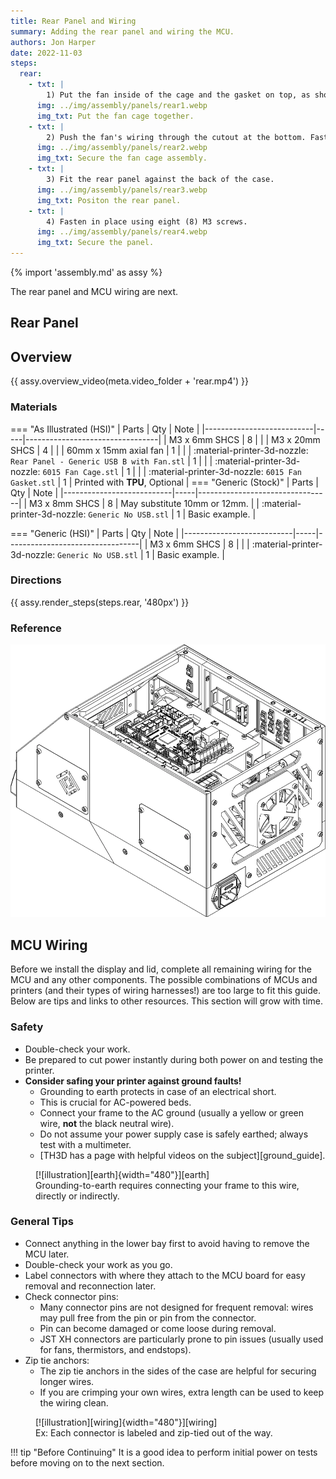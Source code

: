 ```yaml
---
title: Rear Panel and Wiring
summary: Adding the rear panel and wiring the MCU.
authors: Jon Harper
date: 2022-11-03
steps:
  rear:
    - txt: |
        1) Put the fan inside of the cage and the gasket on top, as shown.
      img: ../img/assembly/panels/rear1.webp
      img_txt: Put the fan cage together.
    - txt: |
        2) Push the fan's wiring through the cutout at the bottom. Fasten the fan cage assembly in place with four (4) M3 x 30mm screws.
      img: ../img/assembly/panels/rear2.webp
      img_txt: Secure the fan cage assembly.
    - txt: |
        3) Fit the rear panel against the back of the case.
      img: ../img/assembly/panels/rear3.webp
      img_txt: Positon the rear panel.
    - txt: |
        4) Fasten in place using eight (8) M3 screws.
      img: ../img/assembly/panels/rear4.webp
      img_txt: Secure the panel.
---
```


{% import 'assembly.md' as assy %}

The rear panel and MCU wiring are next.

## Rear Panel

## Overview

{{ assy.overview_video(meta.video_folder + 'rear.mp4') }}

### Materials

=== "As Illustrated (HSI)"
    | Parts                     | Qty | Note                            |
    |---------------------------|-----|---------------------------------|
    | M3 x 6mm SHCS             | 8   |                                 |
    | M3 x 20mm SHCS            | 4   |                                 |
    | 60mm x 15mm axial fan     | 1   |                                 |
    | :material-printer-3d-nozzle: `Rear Panel - Generic USB B with Fan.stl` | 1  |  |
    | :material-printer-3d-nozzle: `6015 Fan Cage.stl` | 1  |  |
    | :material-printer-3d-nozzle: `6015 Fan Gasket.stl` | 1  | Printed with **TPU**, Optional |
=== "Generic (Stock)"
    | Parts                     | Qty | Note                            |
    |---------------------------|-----|---------------------------------|
    | M3 x 8mm SHCS             | 8   | May substitute 10mm or 12mm.    |
    | :material-printer-3d-nozzle: `Generic No USB.stl` | 1  | Basic example. |

=== "Generic (HSI)"
    | Parts                     | Qty | Note                            |
    |---------------------------|-----|---------------------------------|
    | M3 x 6mm SHCS             | 8   |                                 |
    | :material-printer-3d-nozzle: `Generic No USB.stl` | 1  | Basic example. |

### Directions

{{ assy.render_steps(steps.rear, '480px') }}


### Reference

[![illustration][rear_final]][rear_final]

## MCU Wiring

Before we install the display and lid, complete all remaining wiring for the MCU and any other components. The possible combinations of MCUs and printers (and their types of wiring harnesses!) are too large to fit this guide. Below are tips and links to other resources. This section will grow with time.

### Safety 

- Double-check your work.
- Be prepared to cut power instantly during both power on and testing the printer.
- **Consider safing your printer against ground faults!**
    - Grounding to earth protects in case of an electrical short.
    - This is crucial for AC-powered beds.
    - Connect your frame to the AC ground (usually a yellow or green wire, **not** the black neutral wire).
    - Do not assume your power supply case is safely earthed; always test with a multimeter.
    - [TH3D has a page with helpful videos on the subject][ground_guide].

<figure markdown>
  [![illustration][earth]{width="480"}][earth]
  <figcaption>Grounding-to-earth requires connecting your frame to this wire, directly or indirectly.</figcaption>
</figure>

### General Tips

- Connect anything in the lower bay first to avoid having to remove the MCU later.
- Double-check your work as you go.
- Label connectors with where they attach to the MCU board for easy removal and reconnection later.
- Check connector pins:
    - Many connector pins are not designed for frequent removal: wires may pull free from the pin or pin from the connector.
    - Pin can become damaged or come loose during removal.
    - JST XH connectors are particularly prone to pin issues (usually used for fans, thermistors, and endstops).
- Zip tie anchors:
    - The zip tie anchors in the sides of the case are helpful for securing longer wires.
    - If you are crimping your own wires, extra length can be used to keep the wiring clean.

<figure markdown>
  [![illustration][wiring]{width="480"}][wiring]
  <figcaption>Ex: Each connector is labeled and zip-tied out of the way.</figcaption>
</figure>

!!! tip "Before Continuing"
    It is a good idea to perform initial power on tests before moving on to the next section.

[rear_final]: ../img/assembly/panels/rear_final.webp

[earth]: ../img/assembly/earth.webp
[wiring]: ../img/assembly/wiring.webp